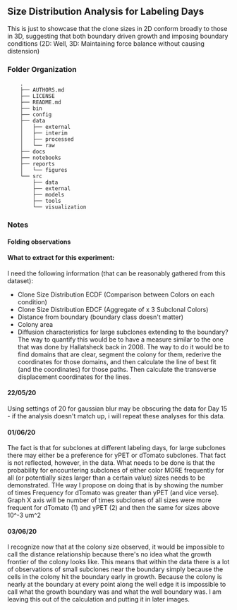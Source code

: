## Size Distribution Analysis for Labeling Days

This is just to showcase that the clone sizes in 2D conform broadly to those in 3D, suggesting that both boundary driven growth and imposing boundary conditions (2D: Well, 3D: Maintaining force balance without causing distension)

### Folder Organization

        .
        ├── AUTHORS.md
        ├── LICENSE
        ├── README.md
        ├── bin
        ├── config
        ├── data
        │   ├── external
        │   ├── interim
        │   ├── processed
        │   └── raw
        ├── docs
        ├── notebooks
        ├── reports
        │   └── figures
        └── src
            ├── data
            ├── external
            ├── models
            ├── tools
            └── visualization


### Notes

#### Folding observations

<!-- Not yet! : Due to the proximity of labeling within groups observed, labeling relationships are paired thusly (15, 18) ==> DAY 3,  (12, 09) ==> DAY 10, (06, 03) ==> DAY 15 -->


#### What to extract for this experiment:

I need the following information (that can be reasonably gathered from this dataset):

- Clone Size Distribution ECDF (Comparison between Colors on each condition)
- Clone Size Distribution EDCF (Aggregate of x 3 Subclonal Colors)
- Distance from boundary (boundary class doesn't matter)
- Colony area
- Diffusion characteristics for large subclones extending to the boundary? The way to quantify this would be to have a measure similar to the one that was done by Hallatsheck back in 2008. The way to do it would be to find domains that are clear, segment the colony for them, rederive the coordinates for those domains, and then calculate the line of best fit (and the coordinates) for those paths. Then calculate the transverse displacement coordinates for the lines.


#### 22/05/20

Using settings of 20 for gaussian blur may be obscuring the data for Day 15 - if the analysis doesn't match up, i will repeat these analyses for this data.


#### 01/06/20

The fact is that for subclones at different labeling days, for large subclones there may either be a preference for yPET or dTomato subclones. That fact is not reflected, however, in the data. What needs to be done is that the probability for encountering subclones of either color MORE frequently for all (or potentially sizes larger than a certain value) sizes  needs to be demonstrated. THe way I propose  on doing that is by showing the number of times Frequency for dTomato was greater than yPET (and vice verse). Graph X axis will be number of times subclones of all sizes were more frequent for dTomato (1) and yPET (2) and then the same for sizes above 10^-3 um^2  


#### 03/06/20

I recognize now that at the colony size observed, it would  be impossible to call the distance relationship because there's no idea what the growth frontier of the colony looks like. This means that within the data there is a lot of observations of small subclones near the boundary simply because the cells in the colony hit the boundary early in growth. Because the colony is nearly at the boundary at every point along the well edge it is impossible to call what the growth boundary was and what the well boundary was. I am leaving this out of the calculation and putting it in later images. 
